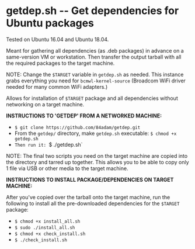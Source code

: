 # getdep.sh -- Get dependencies for Ubuntu packages

Tested on Ubuntu 16.04 and Ubuntu 18.04.

Meant for gathering all dependencies (as .deb packages) in advance on a same-version VM or workstation. Then transfer the output tarball with all the required packages to the target machine.

NOTE: Change the `$TARGET` variable in `getdep.sh` as needed. This instance grabs everything you need for `bcmwl-kernel-source` (Broadcom WiFi driver needed for many common WiFi adapters.)

Allows for installation of `$TARGET` package and all dependencies without networking on a target machine.

**INSTRUCTIONS TO 'GETDEP' FROM A NETWORKED MACHINE:**

- `$ git clone https://github.com/84adam/getdep.git`
- From the `getdep/` directory, make `getdep.sh` executable: `$ chmod +x getdep.sh`
- `Then run it: `$ ./getdep.sh`

NOTE: The final two scripts you need on the target machine are copied into the directory and tarred up together. This allows you to be able to copy only 1 file via USB or other media to the target machine.

**INSTRUCTIONS TO INSTALL PACKAGE/DEPENDENCIES ON TARGET MACHINE:**

After you've copied over the tarball onto the target machine, run the following to install all the pre-downloaded dependencies for the `$TARGET` package:

- `$ chmod +x install_all.sh`
- `$ sudo ./install_all.sh`
- `$ chmod +x check_install.sh`
- `$ ./check_install.sh`
